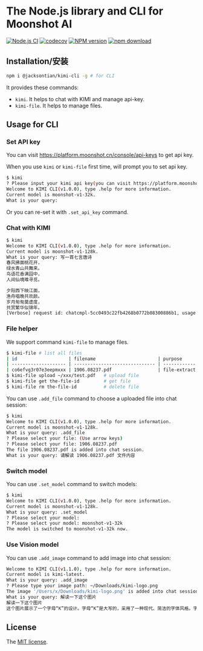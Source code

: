 # The Node.js library and CLI for Moonshot AI

[![Node.js CI](https://github.com/JacksonTian/kimi/actions/workflows/test.yaml/badge.svg)](https://github.com/JacksonTian/kimi/actions/workflows/test.yaml)
[![codecov][cov-image]][cov-url]
[![NPM version][npm-image]][npm-url]
[![npm download][download-image]][download-url]

[npm-image]: https://img.shields.io/npm/v/%40jacksontian%2Fkimi
[npm-url]: https://npmjs.org/package/@jacksontian/kimi
[cov-image]: https://codecov.io/gh/JacksonTian/kimi/branch/master/graph/badge.svg
[cov-url]: https://codecov.io/gh/JacksonTian/kimi
[download-image]: https://img.shields.io/npm/dm/%40jacksontian%2Fkimi
[download-url]: https://npmjs.org/package/@jacksontian/kimi

## Installation/安装

```sh
npm i @jacksontian/kimi-cli -g # for CLI
```

It provides these commands:

- `kimi`. It helps to chat with KIMI and manage api-key.
- `kimi-file`. It helps to manage files.

## Usage for CLI

### Set API key

You can visit <https://platform.moonshot.cn/console/api-keys> to get api key.

When you use `kimi` or `kimi-file` first time, will prompt you to set api key.

```bash
$ kimi
? Please input your kimi api key(you can visit https://platform.moonshot.cn/console/api-keys to get api key): ***************************************************
Welcome to KIMI CLI(v1.0.0), type .help for more information.
Current model is moonshot-v1-32k.
What is your query: 
```

Or you can re-set it with `.set_api_key` command.

### Chat with KIMI

```sh
$ kimi
Welcome to KIMI CLI(v1.0.0), type .help for more information.
Current model is moonshot-v1-128k.
What is your query: 写一首七言唐诗
春风拂面桃花开，
绿水青山共舞来。
鸟语花香满园中，
人间仙境难寻觅。

夕阳西下映江面，
渔舟唱晚共欢颜。
岁月匆匆莫虚度，
共赏繁华似锦年。
[Verbose] request id: chatcmpl-5cc0493c22fb4268b0772b08300886b1, usage tokens: 62
```

### File helper

We support command `kimi-file` to manage files.

```bash
$ kimi-file # list all files
| id                   | filename                       | purpose      | type | size       | created_at          | status |
| -------------------- | ------------------------------ | ------------ | ---- | ---------- | ------------------- | ------ |
| co6efvg3r07e3eepmxxx | 1906.08237.pdf                 | file-extract | file | 761790     | 2024-04-03 05:24:14 | ok     |
$ kimi-file upload ~/xxx/test.pdf   # upload file
$ kimi-file get the-file-id         # get file
$ kimi-file rm the-file-id          # delete file
```

You can use `.add_file` command to choose a uploaded file into chat session:

```bash
$ kimi
Welcome to KIMI CLI(v1.0.0), type .help for more information.
Current model is moonshot-v1-128k.
What is your query: .add_file
? Please select your file: (Use arrow keys)
? Please select your file: 1906.08237.pdf
The file 1906.08237.pdf is added into chat session.
What is your query: 请解读 1906.08237.pdf 文件内容
```

### Switch model

You can use `.set_model` command to switch models:

```bash
$ kimi
Welcome to KIMI CLI(v1.0.0), type .help for more information.
Current model is moonshot-v1-128k.
What is your query: .set_model
? Please select your model: 
? Please select your model: moonshot-v1-32k
The model is switched to moonshot-v1-32k now.
```

### Use Vision model

You can use `.add_image` command to add image into chat session:

```bash
Welcome to KIMI CLI(v1.1.0), type .help for more information.
Current model is kimi-latest.
What is your query: .add_image
? Please type your image path: ~/Downloads/kimi-logo.png
The image '/Users/x/Downloads/kimi-logo.png' is added into chat session.
What is your query: 解读一下这个图片
解读一下这个图片
这个图片展示了一个字母“K”的设计。字母“K”是大写的，采用了一种现代、简洁的字体风格。字母“K”的右上角有一个蓝色的小圆点，这个圆点可能是设计的一部分，用来增加视觉上的趣味性或作为品牌标识的一部分。背景是黑色的，使得白色的字母“K”和蓝色的圆点更加突出。整体设计简洁而现代，可能用于品牌标识、标志或图标设计。
```

## License

The [MIT license](./LICENSE).

